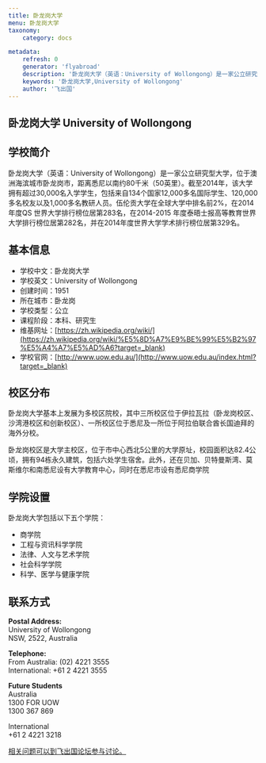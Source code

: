 ```yaml
---
title: 卧龙岗大学
menu: 卧龙岗大学
taxonomy:
    category: docs

metadata:
    refresh: 0
    generator: 'flyabroad'
    description: '卧龙岗大学（英语：University of Wollongong）是一家公立研究型大学，位于澳洲海滨城市卧龙岗市，距离悉尼以南约80千米（50英里）。截至2014年，该大学拥有超过30,000名入学学生，包括来自134个国家12,000多名国际学生、120,000多名校友以及1,000多名教研人员。伍伦贡大学在全球大学中排名前2%，在2014年度QS 世界大学排行榜位居第283名，在2014-2015 年度泰晤士报高等教育世界大学排行榜位居第282名，并在2014年度世界大学学术排行榜位居第329名。'
    keywords: '卧龙岗大学,University of Wollongong'
    author: '飞出国'
---
```


## 卧龙岗大学 University of Wollongong ##

## 学校简介 ##

卧龙岗大学（英语：University of Wollongong）是一家公立研究型大学，位于澳洲海滨城市卧龙岗市，距离悉尼以南约80千米（50英里）。截至2014年，该大学拥有超过30,000名入学学生，包括来自134个国家12,000多名国际学生、120,000多名校友以及1,000多名教研人员。伍伦贡大学在全球大学中排名前2%，在2014年度QS 世界大学排行榜位居第283名，在2014-2015 年度泰晤士报高等教育世界大学排行榜位居第282名，并在2014年度世界大学学术排行榜位居第329名。

## 基本信息 ##

- 学校中文：卧龙岗大学  
- 学校英文：University of Wollongong  
- 创建时间：1951 
- 所在城市：卧龙岗  
- 学校类型：公立   
- 课程阶段：本科、研究生  
- 维基网址：[https://zh.wikipedia.org/wiki/](https://zh.wikipedia.org/wiki/%E5%8D%A7%E9%BE%99%E5%B2%97%E5%A4%A7%E5%AD%A6?target=_blank)   
- 学校官网：[http://www.uow.edu.au/](http://www.uow.edu.au/index.html?target=_blank)

## 校区分布 ##

卧龙岗大学基本上发展为多校区院校，其中三所校区位于伊拉瓦拉（卧龙岗校区、沙湾港校区和创新校区）、一所校区位于悉尼及一所位于阿拉伯联合酋长国迪拜的海外分校。

卧龙岗校区是大学主校区，位于市中心西北5公里的大学原址，校园面积达82.4公顷，拥有94栋永久建筑，包括六处学生宿舍。此外，还在贝加、贝特曼斯湾、莫斯维尔和南悉尼设有大学教育中心，同时在悉尼市设有悉尼商学院 

## 学院设置 ##

卧龙岗大学包括以下五个学院：

- 商学院
- 工程与资讯科学学院
- 法律、人文与艺术学院
- 社会科学学院
- 科学、医学与健康学院

## 联系方式 ##

**Postal Address:**  
University of Wollongong   
NSW, 2522, Australia

**Telephone:**  
From Australia: (02) 4221 3555  
International: +61 2 4221 3555

**Future Students**  
Australia  
1300 FOR UOW  
1300 367 869  

International  
+61 2 4221 3218  


[相关问题可以到飞出国论坛参与讨论。](http://bbs.fcgvisa.com/t/?target=_blank)